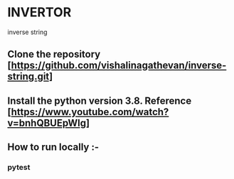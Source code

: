 # INVERTOR 
inverse string
## Clone the repository [https://github.com/vishalinagathevan/inverse-string.git]
## Install the python version 3.8. Reference [https://www.youtube.com/watch?v=bnhQBUEpWlg]

## How to run locally :-
### pytest

